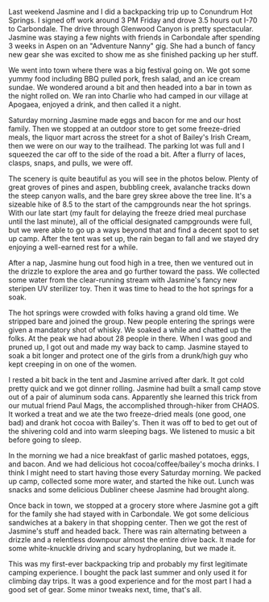 Last weekend Jasmine and I did a backpacking trip up to Conundrum Hot Springs. I signed off work around 3 PM Friday and drove 3.5 hours out I-70 to Carbondale. The drive through Glenwood Canyon is pretty spectacular. Jasmine was staying a few nights with friends in Carbondale after spending 3 weeks in Aspen on an "Adventure Nanny" gig. She had a bunch of fancy new gear she was excited to show me as she finished packing up her stuff.

We went into town where there was a big festival going on. We got some yummy food including BBQ pulled pork, fresh salad, and an ice cream sundae. We wondered around a bit and then headed into a bar in town as the night rolled on. We ran into Charlie who had camped in our village at Apogaea, enjoyed a drink, and then called it a night.

Saturday morning Jasmine made eggs and bacon for me and our host family. Then we stopped at an outdoor store to get some freeze-dried meals, the liquor mart across the street for a shot of Bailey's Irish Cream, then we were on our way to the trailhead. The parking lot was full and I squeezed the car off to the side of the road a bit. After a flurry of laces, clasps, snaps, and pulls, we were off.

The scenery is quite beautiful as you will see in the photos below. Plenty of great groves of pines and aspen, bubbling creek, avalanche tracks down the steep canyon walls, and the bare grey skree above the tree line. It's a sizeable hike of 8.5 to the start of the campgrounds near the hot springs. With our late start (my fault for delaying the freeze dried meal purchase until the last minute), all of the official designated campgrounds were full, but we were able to go up a ways beyond that and find a decent spot to set up camp. After the tent was set up, the rain began to fall and we stayed dry enjoying a well-earned rest for a while.

After a nap, Jasmine hung out food high in a tree, then we ventured out in the drizzle to explore the area and go further toward the pass. We collected some water from the clear-running stream with Jasmine's fancy new steripen UV sterilizer toy. Then it was time to head to the hot springs for a soak.

The hot springs were crowded with folks having a grand old time. We stripped bare and joined the group. New people entering the springs were given a mandatory shot of whisky. We soaked a while and chatted up the folks. At the peak we had about 28 people in there. When I was good and pruned up, I got out and made my way back to camp. Jasmine stayed to soak a bit longer and protect one of the girls from a drunk/high guy who kept creeping in on one of the women.

I rested a bit back in the tent and Jasmine arrived after dark. It got cold pretty quick and we got dinner rolling. Jasmine had built a small camp stove out of a pair of aluminum soda cans. Apparently she learned this trick from our mutual friend Paul Mags, the accomplished through-hiker from CHAOS. It worked a treat and we ate the two freeze-dried meals (one good, one bad) and drank hot cocoa with Bailey's. Then it was off to bed to get out of the shivering cold and into warm sleeping bags. We listened to music a bit before going to sleep.

In the morning we had a nice breakfast of garlic mashed potatoes, eggs, and bacon. And we had delicious hot cocoa/coffee/bailey's mocha drinks. I think I might need to start having those every Saturday morning. We packed up camp, collected some more water, and started the hike out. Lunch was snacks and some delicious Dubliner cheese Jasmine had brought along.

Once back in town, we stopped at a grocery store where Jasmine got a gift for the family she had stayed with in Carbondale. We got some delicious sandwiches at a bakery in that shopping center. Then we got the rest of Jasmine's stuff and headed back. There was rain alternating between a drizzle and a relentless downpour almost the entire drive back. It made for some white-knuckle driving and scary hydroplaning, but we made it.

This was my first-ever backpacking trip and probably my first legitimate camping experience. I bought the pack last summer and only used it for climbing day trips. It was a good experience and for the most part I had a good set of gear. Some minor tweaks next, time, that's all.

<flickrshow href="page_show_url=%2Fphotos%2F88096431%40N00%2Fsets%2F72157630831350450%2Fshow%2F&page_show_back_url=%2Fphotos%2F88096431%40N00%2Fsets%2F72157630831350450%2F&set_id=72157630831350450"/>
